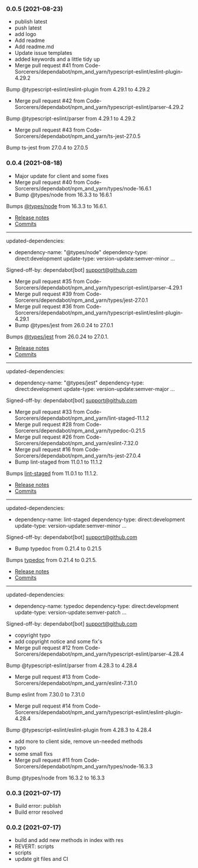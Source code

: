 ### **0.0.5** (2021-08-23)  
  
- publish latest  
- push latest  
- add logo  
- Add readme  
- Add readme.md  
- Update issue templates  
- added keywords and a little tidy up  
- Merge pull request #41 from Code-Sorcerers/dependabot/npm_and_yarn/typescript-eslint/eslint-plugin-4.29.2

Bump @typescript-eslint/eslint-plugin from 4.29.1 to 4.29.2  
- Merge pull request #42 from Code-Sorcerers/dependabot/npm_and_yarn/typescript-eslint/parser-4.29.2

Bump @typescript-eslint/parser from 4.29.1 to 4.29.2  
- Merge pull request #43 from Code-Sorcerers/dependabot/npm_and_yarn/ts-jest-27.0.5

Bump ts-jest from 27.0.4 to 27.0.5    
  
### **0.0.4** (2021-08-18)  
  
- Major update for client and some fixes  
- Merge pull request #40 from Code-Sorcerers/dependabot/npm_and_yarn/types/node-16.6.1  
- Bump @types/node from 16.3.3 to 16.6.1

Bumps [@types/node](https://github.com/DefinitelyTyped/DefinitelyTyped/tree/HEAD/types/node) from 16.3.3 to 16.6.1.
- [Release notes](https://github.com/DefinitelyTyped/DefinitelyTyped/releases)
- [Commits](https://github.com/DefinitelyTyped/DefinitelyTyped/commits/HEAD/types/node)

---
updated-dependencies:
- dependency-name: "@types/node"
  dependency-type: direct:development
  update-type: version-update:semver-minor
...

Signed-off-by: dependabot[bot] <support@github.com>  
- Merge pull request #35 from Code-Sorcerers/dependabot/npm_and_yarn/typescript-eslint/parser-4.29.1  
- Merge pull request #39 from Code-Sorcerers/dependabot/npm_and_yarn/types/jest-27.0.1  
- Merge pull request #36 from Code-Sorcerers/dependabot/npm_and_yarn/typescript-eslint/eslint-plugin-4.29.1  
- Bump @types/jest from 26.0.24 to 27.0.1

Bumps [@types/jest](https://github.com/DefinitelyTyped/DefinitelyTyped/tree/HEAD/types/jest) from 26.0.24 to 27.0.1.
- [Release notes](https://github.com/DefinitelyTyped/DefinitelyTyped/releases)
- [Commits](https://github.com/DefinitelyTyped/DefinitelyTyped/commits/HEAD/types/jest)

---
updated-dependencies:
- dependency-name: "@types/jest"
  dependency-type: direct:development
  update-type: version-update:semver-major
...

Signed-off-by: dependabot[bot] <support@github.com>  
- Merge pull request #33 from Code-Sorcerers/dependabot/npm_and_yarn/lint-staged-11.1.2  
- Merge pull request #28 from Code-Sorcerers/dependabot/npm_and_yarn/typedoc-0.21.5  
- Merge pull request #26 from Code-Sorcerers/dependabot/npm_and_yarn/eslint-7.32.0  
- Merge pull request #16 from Code-Sorcerers/dependabot/npm_and_yarn/ts-jest-27.0.4  
- Bump lint-staged from 11.0.1 to 11.1.2

Bumps [lint-staged](https://github.com/okonet/lint-staged) from 11.0.1 to 11.1.2.
- [Release notes](https://github.com/okonet/lint-staged/releases)
- [Commits](https://github.com/okonet/lint-staged/compare/v11.0.1...v11.1.2)

---
updated-dependencies:
- dependency-name: lint-staged
  dependency-type: direct:development
  update-type: version-update:semver-minor
...

Signed-off-by: dependabot[bot] <support@github.com>  
- Bump typedoc from 0.21.4 to 0.21.5

Bumps [typedoc](https://github.com/TypeStrong/TypeDoc) from 0.21.4 to 0.21.5.
- [Release notes](https://github.com/TypeStrong/TypeDoc/releases)
- [Commits](https://github.com/TypeStrong/TypeDoc/compare/v0.21.4...v0.21.5)

---
updated-dependencies:
- dependency-name: typedoc
  dependency-type: direct:development
  update-type: version-update:semver-patch
...

Signed-off-by: dependabot[bot] <support@github.com>  
- copyright typo  
- add copyright notice and some fix's  
- Merge pull request #12 from Code-Sorcerers/dependabot/npm_and_yarn/typescript-eslint/parser-4.28.4

Bump @typescript-eslint/parser from 4.28.3 to 4.28.4  
- Merge pull request #13 from Code-Sorcerers/dependabot/npm_and_yarn/eslint-7.31.0

Bump eslint from 7.30.0 to 7.31.0  
- Merge pull request #14 from Code-Sorcerers/dependabot/npm_and_yarn/typescript-eslint/eslint-plugin-4.28.4

Bump @typescript-eslint/eslint-plugin from 4.28.3 to 4.28.4  
- add more to client side, remove  un-needed methods  
- typo  
- some small fixs  
- Merge pull request #11 from Code-Sorcerers/dependabot/npm_and_yarn/types/node-16.3.3

Bump @types/node from 16.3.2 to 16.3.3    
  
### **0.0.3** (2021-07-17)  
  
- Build error: publish  
- Build error resolved    
  
### **0.0.2** (2021-07-17)  
  
- build and add new methods in index with res  
- REVERT: scripts  
- scripts  
- update git files and CI    
  
